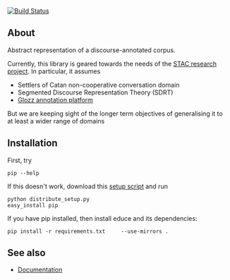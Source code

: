 [![Build Status](https://secure.travis-ci.org/kowey/educe.png)](http://travis-ci.org/kowey/educe)

## About

Abstract representation of a discourse-annotated corpus.

Currently, this library is geared towards the needs of the [STAC
research project][stac].  In particular, it assumes

- Settlers of Catan non-cooperative conversation domain
- Segmented Discourse Representation Theory (SDRT)
- [Glozz annotation platform][glozz]

But we are keeping sight of the longer term objectives of generalising
it to at least a wider range of domains

## Installation

First, try

    pip --help

If this doesn't work, download this [setup script][setup-distribute] and
run

    python distribute_setup.py
    easy_install pip

If you have pip installed, then install educe and its dependencies:

    pip install -r requirements.txt     --use-mirrors .


## See also

* [Documentation][docs]

[setup-distribute]: http://python-distribute.org/distribute_setup.py
[stac]:  http://www.irit.fr/STAC/
[glozz]: http://www.glozz.org/
[docs]:  https://educe.readthedocs.org/en/latest/api-doc/educe.html
